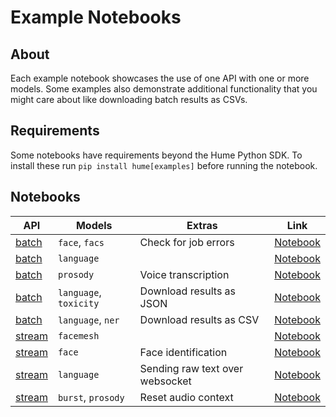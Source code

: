# Example Notebooks

## About

Each example notebook showcases the use of one API with one or more models. Some examples also demonstrate additional functionality that you might care about like downloading batch results as CSVs.

## Requirements

Some notebooks have requirements beyond the Hume Python SDK. To install these run `pip install hume[examples]` before running the notebook.

## Notebooks

| API                                              | Models                 | Extras                          | Link                                                                                    |
| ------------------------------------------------ | ---------------------- | ------------------------------- | --------------------------------------------------------------------------------------- |
| [batch](https://docs.hume.ai/doc/batch-api)      | `face`, `facs`         | Check for job errors            | [Notebook](./batch-facial-action-coding-system/batch-facial-action-coding-system.ipynb) |
| [batch](https://docs.hume.ai/doc/batch-api)      | `language`             |                                 | [Notebook](./batch-text-sentiment-analysis/batch-text-sentiment-analysis.ipynb)         |
| [batch](https://docs.hume.ai/doc/batch-api)      | `prosody`              | Voice transcription             | [Notebook](./batch-voice-expression/batch-voice-expression.ipynb)                       |
| [batch](https://docs.hume.ai/doc/batch-api)      | `language`, `toxicity` | Download results as JSON        | [Notebook](./batch-text-toxicity-detection/batch-text-toxicity-detection.ipynb)         |
| [batch](https://docs.hume.ai/doc/batch-api)      | `language`, `ner`      | Download results as CSV         | [Notebook](./batch-text-entity-recognition/batch-text-entity-recognition.ipynb)         |
| [stream](https://docs.hume.ai/doc/streaming-api) | `facemesh`             |                                 | [Notebook](./stream-anonymized-facemesh/stream-anonymized-facemesh.ipynb)               |
| [stream](https://docs.hume.ai/doc/streaming-api) | `face`                 | Face identification             | [Notebook](./stream-face-expression/stream-face-expression.ipynb)                       |
| [stream](https://docs.hume.ai/doc/streaming-api) | `language`             | Sending raw text over websocket | [Notebook](./stream-text-emotion/stream-text-emotion.ipynb)                             |
| [stream](https://docs.hume.ai/doc/streaming-api) | `burst`, `prosody`     | Reset audio context             | [Notebook](./stream-voice-expression/stream-voice-expression.ipynb)                     |
